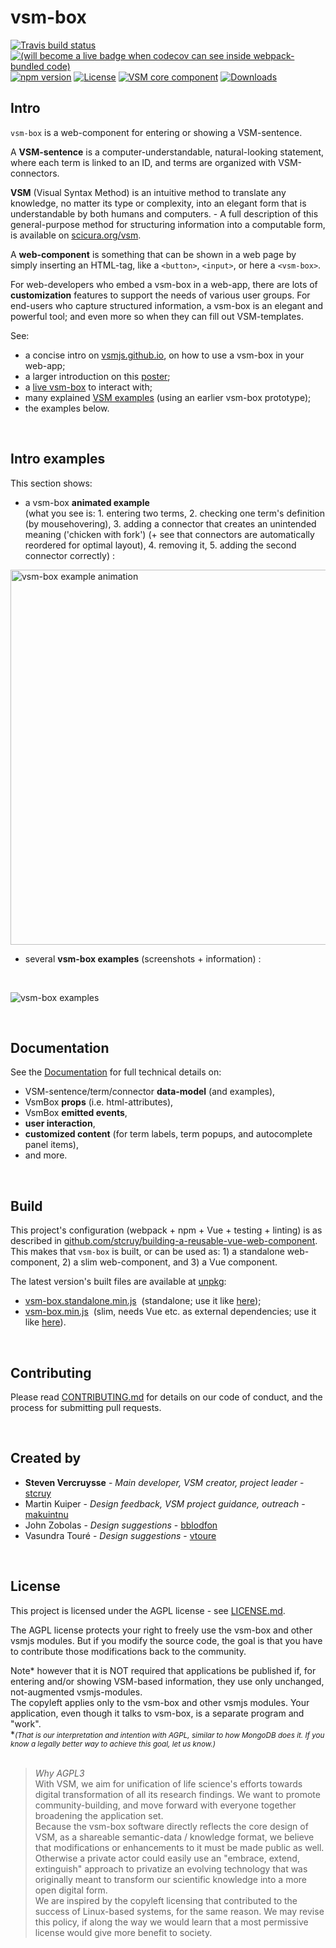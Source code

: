 # vsm-box

<!-- badges: start -->
[![Travis build status](https://travis-ci.org/vsmjs/vsm-box.svg?branch=master)](https://travis-ci.org/vsmjs/vsm-box)
[![(will become a live badge when codecov can see inside webpack-bundled code)](https://img.shields.io/badge/coverage-high-brightgreen.svg)](https://travis-ci.org/vsmjs/vsm-box)
[![npm version](https://img.shields.io/npm/v/vsm-box)](https://www.npmjs.com/package/vsm-box)
[![License](https://img.shields.io/badge/license-AGPL-blue.svg)](#license)
[![VSM core component](https://img.shields.io/badge/vsm-core-blue.svg)](https://vsmjs.github.io)
[![Downloads](https://img.shields.io/npm/dm/vsm-box)](https://www.npmjs.com/package/vsm-box)
<!-- badges: end -->

## Intro

`vsm-box` is a web-component for entering or showing a VSM-sentence.

A **VSM-sentence** is a computer-understandable, natural-looking statement,
where each term is linked to an ID, and terms are organized with VSM-connectors.

**VSM** (Visual Syntax Method) is an intuitive method to translate any
knowledge, no matter its type or complexity, into an elegant form that is
understandable by both humans and computers. - A full description of this
general-purpose method for structuring information into a computable form,
is available on [scicura.org/vsm](http://scicura.org/vsm).

A **web-component** is something that can be shown in a web page by simply
inserting an HTML-tag, like a `<button>`, `<input>`, or here a `<vsm-box>`.

For web-developers who embed a vsm-box in a web-app, there are lots of
**customization** features to support the needs of various user groups.
For end-users who capture structured information, a vsm-box is an elegant
and powerful tool; and even more so when they can fill out VSM-templates.

See:
- a concise intro on [vsmjs.github.io](http://vsmjs.github.io),
  on how to use a vsm-box in your web-app;
- a larger introduction on this
  [poster](https://f1000research.com/posters/8-442);
- a [live vsm-box](http://scicura.org/vsm-box) to interact with;
- many explained [VSM examples](http://scicura.org/vsm/examples.html)
  (using an earlier vsm-box prototype);
- the examples below.

<br>

## Intro examples

This section shows:
- a vsm-box **animated example**  
  (what you see is: 1. entering two terms, 2.
  checking one term's definition (by mousehovering), 3. adding a connector
  that creates an unintended meaning ('chicken with fork') (+ see that
  connectors are automatically reordered for optimal layout), 4. removing
  it, 5. adding the second connector correctly) :

<img src="vsm-box-example.gif" width="600" alt="vsm-box example animation">

- several **vsm-box examples** (screenshots + information) :

<br>

![vsm-box examples](vsm-box-examples.png)

<br>

## Documentation

See the [Documentation](Documentation.md) for full technical details on:

- VSM-sentence/term/connector **data-model** (and examples),
- VsmBox **props** (i.e. html-attributes),
- VsmBox **emitted events**,
- **user interaction**,
- **customized content** (for term labels, term popups, and autocomplete panel
  items),
- and more.

<br>

## Build

This project's configuration (webpack + npm + Vue + testing + linting) is as
described in
[github.com/stcruy/building-a-reusable-vue-web-component](https://github.com/stcruy/building-a-reusable-vue-web-component).  
This makes that `vsm-box` is built, or can be used as:
1)&nbsp;a standalone web-component, 2)&nbsp;a slim web-component,
and 3)&nbsp;a Vue component.

The latest version's built files are available at [unpkg](https://unpkg.com/browse/vsm-box/dist/):
- [vsm-box.standalone.min.js](https://unpkg.com/vsm-box/dist/vsm-box.standalone.min.js)
  &nbsp;(standalone;
  use it like [here](src/index-prod-standalone.html));
- [vsm-box.min.js](https://unpkg.com/vsm-box/dist/vsm-box.min.js)
  &nbsp;(slim, needs Vue etc. as external dependencies;
  use it like [here](src/index-prod-slim.html)).


<br>

## Contributing

Please read [CONTRIBUTING.md](CONTRIBUTING.md)
for details on our code of conduct, and the process for submitting pull requests.


<br>

## Created by

- **Steven Vercruysse** - *Main developer, VSM creator, project leader* -
  [stcruy](https://github.com/stcruy)
- Martin Kuiper - *Design feedback, VSM project guidance, outreach* -
  [makuintnu](https://github.com/makuintnu)
- John Zobolas - *Design suggestions* - [bblodfon](https://github.com/bblodfon)
- Vasundra Touré - *Design suggestions* - [vtoure](https://github.com/vtoure)

<br>

## License

This project is licensed under the AGPL license - see
[LICENSE.md](LICENSE.md).

The AGPL license protects your right to freely use the vsm-box
and other vsmjs modules. But if you modify the source code, the goal is
that you have to contribute those modifications back to the community.

Note* however that it is NOT required that applications be published
if, for entering and/or showing VSM-based information,
they use only unchanged, not-augmented vsmjs-modules.  
The copyleft applies only to the vsm-box and other vsmjs modules.
Your application, even though it talks to vsm-box, is a
separate program and "work".  
*<span style="font-size:smaller;">_(That
is our interpretation and intention with AGPL, similar to how MongoDB does it.
If you know a legally better way to achieve this goal,
let us know.)_</span><br><br>

> _Why AGPL3_  
> With VSM, we aim for unification of life science's efforts towards digital
> transformation of all its research findings. We want to promote
> community-building, and move forward with everyone together broadening the
> application set.  
> Because the vsm-box software directly reflects the core design of VSM, as a
> shareable semantic-data / knowledge format, we believe that modifications or
> enhancements to it must be made public as well. Otherwise a private actor could
> easily use an "embrace, extend, extinguish" approach to privatize an evolving
> technology that was originally meant to transform our scientific knowledge into
> a more open digital form.  
> We are inspired by the copyleft licensing that contributed to the success of
> Linux-based systems, for the same reason.
> We may revise this policy, if along the way we would learn that a most
> permissive license would give more benefit to society.
